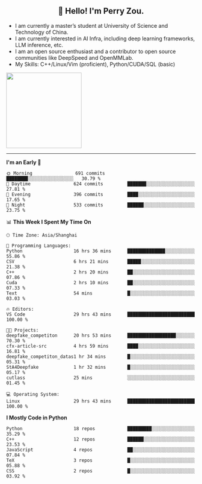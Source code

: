 <h2 align="center">👋 Hello! I'm Perry Zou.</h2>

- I am currently a master’s student at University of Science and Technology of China.
- I am currently interested in AI Infra, including deep learning frameworks, LLM inference, etc.
- I am an open source enthusiast and a contributor to open source communities like DeepSpeed and OpenMMLab.
- My Skills: C++/Linux/Vim (proficient), Python/CUDA/SQL (basic)

<img height=200 align="center" src="https://github-readme-stats.vercel.app/api?username=zonepg" />

-------

<!--START_SECTION:waka-->
**I'm an Early 🐤** 

```text
🌞 Morning                691 commits         ████████░░░░░░░░░░░░░░░░░   30.79 % 
🌆 Daytime                624 commits         ███████░░░░░░░░░░░░░░░░░░   27.81 % 
🌃 Evening                396 commits         ████░░░░░░░░░░░░░░░░░░░░░   17.65 % 
🌙 Night                  533 commits         ██████░░░░░░░░░░░░░░░░░░░   23.75 % 
```


📊 **This Week I Spent My Time On** 

```text
🕑︎ Time Zone: Asia/Shanghai

💬 Programming Languages: 
Python                   16 hrs 36 mins      ██████████████░░░░░░░░░░░   55.86 % 
CSV                      6 hrs 21 mins       █████░░░░░░░░░░░░░░░░░░░░   21.38 % 
C++                      2 hrs 20 mins       ██░░░░░░░░░░░░░░░░░░░░░░░   07.86 % 
Cuda                     2 hrs 10 mins       ██░░░░░░░░░░░░░░░░░░░░░░░   07.33 % 
Text                     54 mins             █░░░░░░░░░░░░░░░░░░░░░░░░   03.03 % 

🔥 Editors: 
VS Code                  29 hrs 43 mins      █████████████████████████   100.00 % 

🐱‍💻 Projects: 
deepfake_competiton      20 hrs 53 mins      ██████████████████░░░░░░░   70.30 % 
cfx-article-src          4 hrs 59 mins       ████░░░░░░░░░░░░░░░░░░░░░   16.81 % 
deepfake_competiton_datas1 hr 34 mins        █░░░░░░░░░░░░░░░░░░░░░░░░   05.31 % 
StA4Deepfake             1 hr 32 mins        █░░░░░░░░░░░░░░░░░░░░░░░░   05.17 % 
cutlass                  25 mins             ░░░░░░░░░░░░░░░░░░░░░░░░░   01.45 % 

💻 Operating System: 
Linux                    29 hrs 43 mins      █████████████████████████   100.00 % 
```

**I Mostly Code in Python** 

```text
Python                   18 repos            █████████░░░░░░░░░░░░░░░░   35.29 % 
C++                      12 repos            ██████░░░░░░░░░░░░░░░░░░░   23.53 % 
JavaScript               4 repos             ██░░░░░░░░░░░░░░░░░░░░░░░   07.84 % 
TeX                      3 repos             █░░░░░░░░░░░░░░░░░░░░░░░░   05.88 % 
CSS                      2 repos             █░░░░░░░░░░░░░░░░░░░░░░░░   03.92 % 
```




<!--END_SECTION:waka-->
